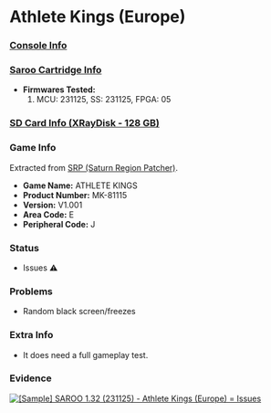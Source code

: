 # Athlete Kings (Europe)

### [Console Info](../../../../Info/Consoles/VA13/README.md)

### [Saroo Cartridge Info](../../../../Info/Cartridges/RetroGameParadiseStore/1.32F/README.md)

- <b>Firmwares Tested:</b>
  1. MCU: 231125, SS: 231125, FPGA: 05

### [SD Card Info (XRayDisk - 128 GB)](../../../../Info/SdCards/XRayDisk/128GB/fat32/README.md)

### Game Info

Extracted from [SRP (Saturn Region Patcher)](https://segaxtreme.net/resources/saturn-region-patcher.81/download).

- <b>Game Name:</b> ATHLETE KINGS
- <b>Product Number:</b> MK-81115
- <b>Version:</b> V1.001
- <b>Area Code:</b> E
- <b>Peripheral Code:</b> J

### Status

- Issues :warning:

### Problems

- Random black screen/freezes

### Extra Info

- It does need a full gameplay test.

### Evidence

[![[Sample] SAROO 1.32 (231125) - Athlete Kings (Europe) = Issues](https://img.youtube.com/vi/PDkvA9Ef5eQ/0.jpg)](https://www.youtube.com/watch?v=PDkvA9Ef5eQ)
